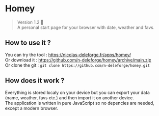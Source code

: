# Homey

> Version 1.2 :memo:  
> A personal start page for your browser with date, weather and favs.

## How to use it ?

You can try the tool : https://nicolas-deleforge.fr/apps/homey/  
Or download it : https://github.com/n-deleforge/homey/archive/main.zip  
Or clone the git : ```git clone https://github.com/n-deleforge/homey.git```

## How does it work ?

Everything is stored localy on your device but you can export your data (name, weather, favs etc.) and then import it on another device.  
The application is written in pure JavaScript so no depencies are needed, except a modern browser.

